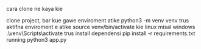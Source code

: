 cara clone ne kaya kie

clone project, bar kue gawe enviroment atike python3 -m venv venv 
trus aktifna enviroment e atike source venv/bin/activate kie linux misal windows .\venv\Scripts\activate
trus install dependensi pip install -r requirements.txt
running python3 app.py